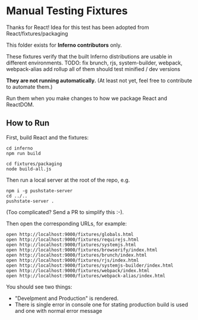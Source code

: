 # Manual Testing Fixtures

Thanks for React!
Idea for this test has been adopted from React/fixtures/packaging

This folder exists for **Inferno contributors** only.

These fixtures verify that the built Inferno distributions are usable in different environments.
  TODO:
  fix brunch, rjs, system-builder, webpack, webpack-alias
  add rollup
  all of them should test minified / dev versions

**They are not running automatically.** (At least not yet, feel free to contribute to automate them.)

Run them when you make changes to how we package React and ReactDOM.

## How to Run

First, build React and the fixtures:

```
cd inferno
npm run build

cd fixtures/packaging
node build-all.js
```

Then run a local server at the root of the repo, e.g.

```
npm i -g pushstate-server
cd ../..
pushstate-server .
```

(Too complicated? Send a PR to simplify this :-).

Then open the corresponding URLs, for example:

```
open http://localhost:9000/fixtures/globals.html
open http://localhost:9000/fixtures/requirejs.html
open http://localhost:9000/fixtures/systemjs.html
open http://localhost:9000/fixtures/browserify/index.html
open http://localhost:9000/fixtures/brunch/index.html
open http://localhost:9000/fixtures/rjs/index.html
open http://localhost:9000/fixtures/systemjs-builder/index.html
open http://localhost:9000/fixtures/webpack/index.html
open http://localhost:9000/fixtures/webpack-alias/index.html
```

You should see two things:

* "Develpment and Production" is rendered.
* There is single error in console one for stating production build is used and one with normal error message
